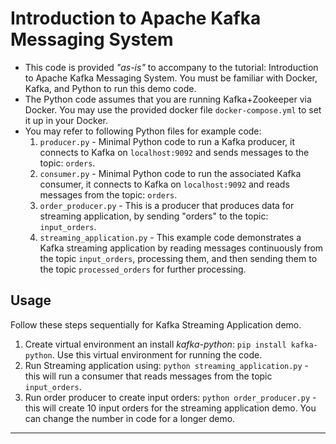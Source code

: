 # Introduction to Apache Kafka Messaging System

- This code is provided _"as-is"_ to accompany to the tutorial: Introduction to Apache Kafka Messaging System. You must be familiar with Docker, Kafka, and Python to run this demo code.
- The Python code assumes that you are running Kafka+Zookeeper via Docker. You may use the provided docker file `docker-compose.yml` to set it up in your Docker.
- You may refer to following Python files for example code:
  1. `producer.py` - Minimal Python code to run a Kafka producer, it connects to Kafka on `localhost:9092` and sends messages to the topic: `orders`.
  2. `consumer.py` - Minimal Python code to run the associated Kafka consumer, it connects to Kafka on `localhost:9092` and reads messages from the topic: `orders`. 
  3. `order_producer.py` - This is a producer that produces data for streaming application, by sending "orders" to the topic: `input_orders`.
  4. `streaming_application.py` - This example code demonstrates a Kafka streaming application by reading messages continuously from the topic `input_orders`, processing them, and then sending them to the topic `processed_orders` for further processing. 

## Usage

Follow these steps sequentially for Kafka Streaming Application demo.

1. Create virtual environment an install _kafka-python_: `pip install kafka-python`. Use this virtual environment for running the code. 
2. Run Streaming application using: `python streaming_application.py` - this will run a consumer that reads messages from the topic `input_orders`.
3. Run order producer to create input orders: `python order_producer.py` - this will create 10 input orders for the streaming application demo. You can change the number in code for a longer demo.

---
